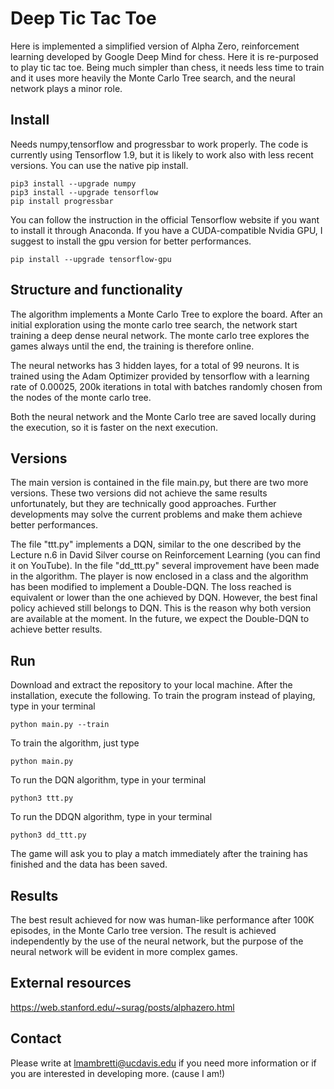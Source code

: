 # Deep Tic Tac Toe
Here is implemented a simplified version of Alpha Zero, reinforcement learning developed by Google Deep Mind for chess. Here it is re-purposed to play tic tac toe. Being much simpler than chess, it needs less time to train and it uses more heavily the Monte Carlo Tree search, and the neural network plays a minor role.

## Install
Needs numpy,tensorflow and progressbar to work properly. The code is currently using Tensorflow 1.9, but it is likely to work also with less recent versions. You can use the native pip install.

    pip3 install --upgrade numpy
    pip3 install --upgrade tensorflow
    pip install progressbar

You can follow the instruction in the official Tensorflow website if you want to install it through Anaconda. If you have a CUDA-compatible Nvidia GPU, I suggest to install the gpu version for better performances.

    pip install --upgrade tensorflow-gpu

## Structure and functionality
The algorithm implements a Monte Carlo Tree to explore the board. After an initial exploration using the monte carlo tree search, the network start training a deep dense neural network. The monte carlo tree explores the games always until the end, the training is therefore online.

The neural networks has 3 hidden layes, for a total of 99 neurons. It is trained using the Adam Optimizer provided by tensorflow with a learning rate of 0.00025, 200k iterations in total with batches randomly chosen from the nodes of the monte carlo tree.

Both the neural network and the Monte Carlo tree are saved locally during the execution, so it is faster on the next execution.

## Versions
The main version is contained in the file main.py, but there are two more versions. These two versions did not achieve the same results unfortunately, but they are technically good approaches. Further developments may solve the current problems and make them achieve better performances.

The file "ttt.py" implements a DQN, similar to the one described by the Lecture n.6 in David Silver course on Reinforcement Learning (you can find it on YouTube). In the file "dd_ttt.py" several improvement have been made in the algorithm. The player is now enclosed in a class and the algorithm has been modified to implement a Double-DQN. The loss reached is equivalent or lower than the one achieved by DQN. However, the best final policy achieved still belongs to DQN. This is the reason why both version are available at the moment.  In the future, we expect the Double-DQN to achieve better results.

## Run
Download and extract the repository to your local machine. After the installation, execute the following.
To train the program instead of playing, type in your terminal

    python main.py --train
    
To train the algorithm, just type

    python main.py
To run the DQN algorithm, type in your terminal

    python3 ttt.py
To run the DDQN algorithm, type in your terminal

    python3 dd_ttt.py

The game will ask you to play a match immediately after the training has finished and the data has been saved.

## Results
The best result achieved for now was human-like performance after 100K episodes, in the Monte Carlo tree version. The result is achieved independently by the use of the neural network, but the purpose of the neural network will be evident in more complex games.

## External resources
https://web.stanford.edu/~surag/posts/alphazero.html

## Contact
Please write at lmambretti@ucdavis.edu if you need more information or if you are interested in developing more. (cause I am!)
